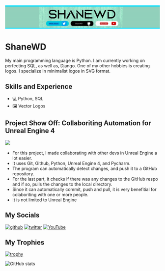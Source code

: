 ![Banner](https://github.com/ShaneWD/ShaneWD/blob/main/banner(thin)(cropped).png)
# ShaneWD
My main programming language is Python. I am currently working on perfecting SQL, as well as, Django. One of my other hobbies is creating logos. I specialize in minimalist logos in SVG format. 

## Skills and Experience 
* 💻 Python, SQL
* 🖼 Vector Logos

## Project Show Off: Collaboriting Automation for Unreal Engine 4
<image src= "https://github.com/ShaneWD/ShaneWD/blob/main/UE4_Automation-GIF.gif" width = 800>

* For this project, I made collaborating with other devs in Unreal Engine a lot easier. 
* It uses Git, Github, Python, Unreal Engine 4, and Pycharm. 
* The program can automatically detect changes, and push it to a GitHub repository.
* For the last part, it checks if there was any changes to the GitHub respo and if so, pulls the changes to the local directory.
* Since it can automatically commit, push and pull, it is very benefitial for colaboriting with one or more people.
* It is not limited to Unreal Engine 
  
## My Socials

[<img src='https://cdn.jsdelivr.net/npm/simple-icons@3.0.1/icons/github.svg' alt='github' height='40'>](https://github.com/ShaneWD)  [<img src='https://cdn.jsdelivr.net/npm/simple-icons@3.0.1/icons/twitter.svg' alt='twitter' height='40'>](https://twitter.com/dsi_Shane)  [<img src='https://cdn.jsdelivr.net/npm/simple-icons@3.0.1/icons/youtube.svg' alt='YouTube' height='40'>](https://www.youtube.com/channel/UCfRjte3cG1e9YI_cce_0oPQ)  

## My Trophies

[![trophy](https://github-profile-trophy.vercel.app/?username=ShaneWD)](https://github.com/ryo-ma/github-profile-trophy)

![GitHub stats](https://github-readme-stats.vercel.app/api?username=ShaneWD&show_icons=true)  
